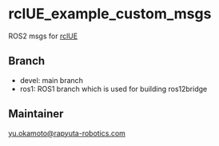 # rclUE_example_custom_msgs
ROS2 msgs for [rclUE](https://github.com/rapyuta-robotics/rclUE)

## Branch
- devel: main branch
- ros1: ROS1 branch which is used for building ros12bridge

## Maintainer

yu.okamoto@rapyuta-robotics.com